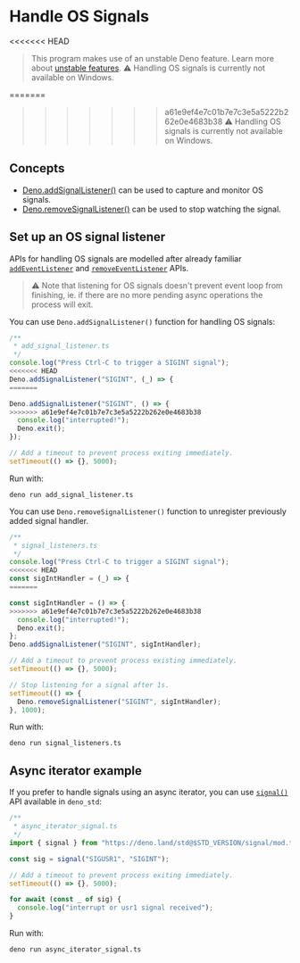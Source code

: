 # Handle OS Signals

<<<<<<< HEAD
> This program makes use of an unstable Deno feature. Learn more about
> [unstable features](../runtime/stability.md). ⚠️ Handling OS signals is
> currently not available on Windows.

=======
>>>>>>> a61e9ef4e7c01b7e7c3e5a5222b262e0e4683b38
> ⚠️ Handling OS signals is currently not available on Windows.

## Concepts

- [Deno.addSignalListener()](https://doc.deno.land/deno/stable/~/Deno.addSignalListener)
  can be used to capture and monitor OS signals.
- [Deno.removeSignalListener()](https://doc.deno.land/deno/stable/~/Deno.removeSignalListener)
  can be used to stop watching the signal.

## Set up an OS signal listener

APIs for handling OS signals are modelled after already familiar
[`addEventListener`](https://developer.mozilla.org/en-US/docs/Web/API/EventTarget/addEventListener)
and
[`removeEventListener`](https://developer.mozilla.org/en-US/docs/Web/API/EventTarget/removeEventListener)
APIs.

> ⚠️ Note that listening for OS signals doesn't prevent event loop from
> finishing, ie. if there are no more pending async operations the process will
> exit.

You can use `Deno.addSignalListener()` function for handling OS signals:

```ts
/**
 * add_signal_listener.ts
 */
console.log("Press Ctrl-C to trigger a SIGINT signal");
<<<<<<< HEAD
Deno.addSignalListener("SIGINT", (_) => {
=======

Deno.addSignalListener("SIGINT", () => {
>>>>>>> a61e9ef4e7c01b7e7c3e5a5222b262e0e4683b38
  console.log("interrupted!");
  Deno.exit();
});

// Add a timeout to prevent process exiting immediately.
setTimeout(() => {}, 5000);
```

Run with:

```shell
deno run add_signal_listener.ts
```

You can use `Deno.removeSignalListener()` function to unregister previously
added signal handler.

```ts
/**
 * signal_listeners.ts
 */
console.log("Press Ctrl-C to trigger a SIGINT signal");
<<<<<<< HEAD
const sigIntHandler = (_) => {
=======

const sigIntHandler = () => {
>>>>>>> a61e9ef4e7c01b7e7c3e5a5222b262e0e4683b38
  console.log("interrupted!");
  Deno.exit();
};
Deno.addSignalListener("SIGINT", sigIntHandler);

// Add a timeout to prevent process existing immediately.
setTimeout(() => {}, 5000);

// Stop listening for a signal after 1s.
setTimeout(() => {
  Deno.removeSignalListener("SIGINT", sigIntHandler);
}, 1000);
```

Run with:

```shell
deno run signal_listeners.ts
```

## Async iterator example

If you prefer to handle signals using an async iterator, you can use
[`signal()`](https://deno.land/std/signal/mod.ts) API available in `deno_std`:

```ts
/**
 * async_iterator_signal.ts
 */
import { signal } from "https://deno.land/std@$STD_VERSION/signal/mod.ts";

const sig = signal("SIGUSR1", "SIGINT");

// Add a timeout to prevent process exiting immediately.
setTimeout(() => {}, 5000);

for await (const _ of sig) {
  console.log("interrupt or usr1 signal received");
}
```

Run with:

```shell
deno run async_iterator_signal.ts
```
